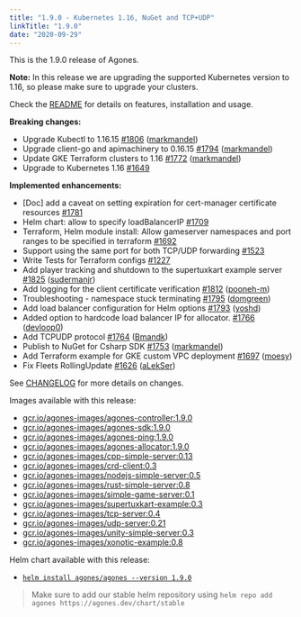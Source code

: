 ```yaml
---
title: "1.9.0 - Kubernetes 1.16, NuGet and TCP+UDP"
linkTitle: "1.9.0"
date: "2020-09-29"
---
```


This is the 1.9.0 release of Agones.

**Note:** In this release we are upgrading the supported Kubernetes version to 1.16, so please make sure to upgrade your clusters.

Check the <a href="https://github.com/googleforgames/agones/tree/release-1.9.0" data-proofer-ignore>README</a> for details on features, installation and usage.

**Breaking changes:**

- Upgrade Kubectl to 1.16.15 [\#1806](https://github.com/googleforgames/agones/pull/1806) ([markmandel](https://github.com/markmandel))
- Upgrade client-go and apimachinery to 0.16.15 [\#1794](https://github.com/googleforgames/agones/pull/1794) ([markmandel](https://github.com/markmandel))
- Update GKE Terraform clusters to 1.16 [\#1772](https://github.com/googleforgames/agones/pull/1772) ([markmandel](https://github.com/markmandel))
- Upgrade to Kubernetes 1.16 [\#1649](https://github.com/googleforgames/agones/issues/1649)

**Implemented enhancements:**

- \[Doc\] add a caveat on setting expiration for cert-manager certificate resources [\#1781](https://github.com/googleforgames/agones/issues/1781)
- Helm chart: allow to specify loadBalancerIP [\#1709](https://github.com/googleforgames/agones/issues/1709)
- Terraform, Helm module install: Allow gameserver namespaces and port ranges to be specified in terraform [\#1692](https://github.com/googleforgames/agones/issues/1692)
- Support using the same port for both TCP/UDP forwarding [\#1523](https://github.com/googleforgames/agones/issues/1523)
- Write Tests for Terraform configs [\#1227](https://github.com/googleforgames/agones/issues/1227)
- Add player tracking and shutdown to the supertuxkart example server [\#1825](https://github.com/googleforgames/agones/pull/1825) ([sudermanjr](https://github.com/sudermanjr))
- Add logging for the client certificate verification [\#1812](https://github.com/googleforgames/agones/pull/1812) ([pooneh-m](https://github.com/pooneh-m))
- Troubleshooting - namespace stuck terminating [\#1795](https://github.com/googleforgames/agones/pull/1795) ([domgreen](https://github.com/domgreen))
- Add load balancer configuration for Helm options [\#1793](https://github.com/googleforgames/agones/pull/1793) ([yoshd](https://github.com/yoshd))
- Added option to hardcode load balancer IP for allocator. [\#1766](https://github.com/googleforgames/agones/pull/1766) ([devloop0](https://github.com/devloop0))
- Add TCPUDP protocol [\#1764](https://github.com/googleforgames/agones/pull/1764) ([Bmandk](https://github.com/Bmandk))
- Publish to NuGet for Csharp SDK [\#1753](https://github.com/googleforgames/agones/pull/1753) ([markmandel](https://github.com/markmandel))
- Add Terraform example for GKE custom VPC deployment [\#1697](https://github.com/googleforgames/agones/pull/1697) ([moesy](https://github.com/moesy))
- Fix Fleets RollingUpdate [\#1626](https://github.com/googleforgames/agones/pull/1626) ([aLekSer](https://github.com/aLekSer))

See <a href="https://github.com/googleforgames/agones/blob/release-1.9.0/CHANGELOG.md" data-proofer-ignore>CHANGELOG</a> for more details on changes.

Images available with this release:

- [gcr.io/agones-images/agones-controller:1.9.0](https://gcr.io/agones-images/agones-controller:1.9.0)
- [gcr.io/agones-images/agones-sdk:1.9.0](https://gcr.io/agones-images/agones-sdk:1.9.0)
- [gcr.io/agones-images/agones-ping:1.9.0](https://gcr.io/agones-images/agones-ping:1.9.0)
- [gcr.io/agones-images/agones-allocator:1.9.0](https://gcr.io/agones-images/agones-allocator:1.9.0)
- [gcr.io/agones-images/cpp-simple-server:0.13](https://gcr.io/agones-images/cpp-simple-server:0.13)
- [gcr.io/agones-images/crd-client:0.3](https://gcr.io/agones-images/crd-client:0.3)
- [gcr.io/agones-images/nodejs-simple-server:0.5](https://gcr.io/agones-images/nodejs-simple-server:0.5)
- [gcr.io/agones-images/rust-simple-server:0.8](https://gcr.io/agones-images/rust-simple-server:0.8)
- [gcr.io/agones-images/simple-game-server:0.1](https://gcr.io/agones-images/simple-game-server:0.1)
- [gcr.io/agones-images/supertuxkart-example:0.3](https://gcr.io/agones-images/supertuxkart-example:0.3)
- [gcr.io/agones-images/tcp-server:0.4](https://gcr.io/agones-images/tcp-server:0.4)
- [gcr.io/agones-images/udp-server:0.21](https://gcr.io/agones-images/udp-server:0.21)
- [gcr.io/agones-images/unity-simple-server:0.3](https://gcr.io/agones-images/unity-simple-server:0.3)
- [gcr.io/agones-images/xonotic-example:0.8](https://gcr.io/agones-images/xonotic-example:0.8)

Helm chart available with this release:

- <a href="https://agones.dev/chart/stable/agones-1.9.0.tgz" data-proofer-ignore>
  <code>helm install agones/agones --version 1.9.0</code></a>

> Make sure to add our stable helm repository using `helm repo add agones https://agones.dev/chart/stable`
